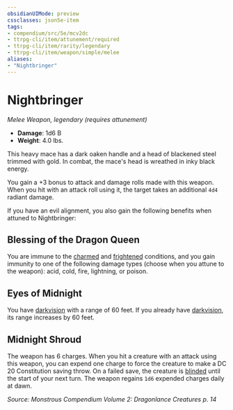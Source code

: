 ```yaml
---
obsidianUIMode: preview
cssclasses: json5e-item
tags:
- compendium/src/5e/mcv2dc
- ttrpg-cli/item/attunement/required
- ttrpg-cli/item/rarity/legendary
- ttrpg-cli/item/weapon/simple/melee
aliases: 
- "Nightbringer"
---
```

# Nightbringer
*Melee Weapon, legendary (requires attunement)*  

- **Damage**: 1d6 B
- **Weight**: 4.0 lbs.

This heavy mace has a dark oaken handle and a head of blackened steel trimmed with gold. In combat, the mace's head is wreathed in inky black energy.

You gain a +3 bonus to attack and damage rolls made with this weapon. When you hit with an attack roll using it, the target takes an additional `4d4` radiant damage.

If you have an evil alignment, you also gain the following benefits when attuned to Nightbringer:

## Blessing of the Dragon Queen

You are immune to the [charmed](/3-Mechanics/CLI/rules/conditions.md#charmed) and [frightened](/3-Mechanics/CLI/rules/conditions.md#frightened) conditions, and you gain immunity to one of the following damage types (choose when you attune to the weapon): acid, cold, fire, lightning, or poison.

## Eyes of Midnight

You have [darkvision](/3-Mechanics/CLI/rules/senses.md#darkvision) with a range of 60 feet. If you already have [darkvision](/3-Mechanics/CLI/rules/senses.md#darkvision), its range increases by 60 feet.

## Midnight Shroud

The weapon has 6 charges. When you hit a creature with an attack using this weapon, you can expend one charge to force the creature to make a DC 20 Constitution saving throw. On a failed save, the creature is [blinded](/3-Mechanics/CLI/rules/conditions.md#blinded) until the start of your next turn. The weapon regains `1d6` expended charges daily at dawn.

*Source: Monstrous Compendium Volume 2: Dragonlance Creatures p. 14*